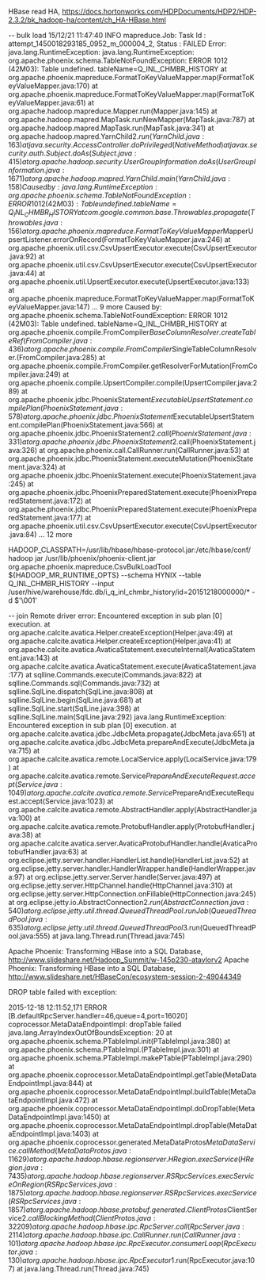 HBase read HA, https://docs.hortonworks.com/HDPDocuments/HDP2/HDP-2.3.2/bk_hadoop-ha/content/ch_HA-HBase.html

-- bulk load
15/12/21 11:47:40 INFO mapreduce.Job: Task Id : attempt_1450018293185_0952_m_000004_2, Status : FAILED
Error: java.lang.RuntimeException: java.lang.RuntimeException: org.apache.phoenix.schema.TableNotFoundException: ERROR 1012 (42M03): Table undefined. tableName=Q_INL_CHMBR_HISTORY
	at org.apache.phoenix.mapreduce.FormatToKeyValueMapper.map(FormatToKeyValueMapper.java:170)
	at org.apache.phoenix.mapreduce.FormatToKeyValueMapper.map(FormatToKeyValueMapper.java:61)
	at org.apache.hadoop.mapreduce.Mapper.run(Mapper.java:145)
	at org.apache.hadoop.mapred.MapTask.runNewMapper(MapTask.java:787)
	at org.apache.hadoop.mapred.MapTask.run(MapTask.java:341)
	at org.apache.hadoop.mapred.YarnChild$2.run(YarnChild.java:163)
	at java.security.AccessController.doPrivileged(Native Method)
	at javax.security.auth.Subject.doAs(Subject.java:415)
	at org.apache.hadoop.security.UserGroupInformation.doAs(UserGroupInformation.java:1671)
	at org.apache.hadoop.mapred.YarnChild.main(YarnChild.java:158)
Caused by: java.lang.RuntimeException: org.apache.phoenix.schema.TableNotFoundException: ERROR 1012 (42M03): Table undefined. tableName=Q_INL_CHMBR_HISTORY
	at com.google.common.base.Throwables.propagate(Throwables.java:156)
	at org.apache.phoenix.mapreduce.FormatToKeyValueMapper$MapperUpsertListener.errorOnRecord(FormatToKeyValueMapper.java:246)
	at org.apache.phoenix.util.csv.CsvUpsertExecutor.execute(CsvUpsertExecutor.java:92)
	at org.apache.phoenix.util.csv.CsvUpsertExecutor.execute(CsvUpsertExecutor.java:44)
	at org.apache.phoenix.util.UpsertExecutor.execute(UpsertExecutor.java:133)
	at org.apache.phoenix.mapreduce.FormatToKeyValueMapper.map(FormatToKeyValueMapper.java:147)
	... 9 more
Caused by: org.apache.phoenix.schema.TableNotFoundException: ERROR 1012 (42M03): Table undefined. tableName=Q_INL_CHMBR_HISTORY
	at org.apache.phoenix.compile.FromCompiler$BaseColumnResolver.createTableRef(FromCompiler.java:436)
	at org.apache.phoenix.compile.FromCompiler$SingleTableColumnResolver.<init>(FromCompiler.java:285)
	at org.apache.phoenix.compile.FromCompiler.getResolverForMutation(FromCompiler.java:249)
	at org.apache.phoenix.compile.UpsertCompiler.compile(UpsertCompiler.java:289)
	at org.apache.phoenix.jdbc.PhoenixStatement$ExecutableUpsertStatement.compilePlan(PhoenixStatement.java:578)
	at org.apache.phoenix.jdbc.PhoenixStatement$ExecutableUpsertStatement.compilePlan(PhoenixStatement.java:566)
	at org.apache.phoenix.jdbc.PhoenixStatement$2.call(PhoenixStatement.java:331)
	at org.apache.phoenix.jdbc.PhoenixStatement$2.call(PhoenixStatement.java:326)
	at org.apache.phoenix.call.CallRunner.run(CallRunner.java:53)
	at org.apache.phoenix.jdbc.PhoenixStatement.executeMutation(PhoenixStatement.java:324)
	at org.apache.phoenix.jdbc.PhoenixStatement.execute(PhoenixStatement.java:245)
	at org.apache.phoenix.jdbc.PhoenixPreparedStatement.execute(PhoenixPreparedStatement.java:172)
	at org.apache.phoenix.jdbc.PhoenixPreparedStatement.execute(PhoenixPreparedStatement.java:177)
	at org.apache.phoenix.util.csv.CsvUpsertExecutor.execute(CsvUpsertExecutor.java:84)
	... 12 more

HADOOP_CLASSPATH=/usr/lib/hbase/hbase-protocol.jar:/etc/hbase/conf/ hadoop jar /usr/lib/phoenix/phoenix-client.jar org.apache.phoenix.mapreduce.CsvBulkLoadTool  ${HADOOP_MR_RUNTIME_OPTS}  --schema HYNIX  --table Q_INL_CHMBR_HISTORY  --input /user/hive/warehouse/fdc.db/i_q_inl_chmbr_history/id=20151218000000/*  -d $'\001'

-- join
Remote driver error: Encountered exception in sub plan [0] execution.
	at org.apache.calcite.avatica.Helper.createException(Helper.java:49)
	at org.apache.calcite.avatica.Helper.createException(Helper.java:41)
	at org.apache.calcite.avatica.AvaticaStatement.executeInternal(AvaticaStatement.java:143)
	at org.apache.calcite.avatica.AvaticaStatement.execute(AvaticaStatement.java:177)
	at sqlline.Commands.execute(Commands.java:822)
	at sqlline.Commands.sql(Commands.java:732)
	at sqlline.SqlLine.dispatch(SqlLine.java:808)
	at sqlline.SqlLine.begin(SqlLine.java:681)
	at sqlline.SqlLine.start(SqlLine.java:398)
	at sqlline.SqlLine.main(SqlLine.java:292)
java.lang.RuntimeException: Encountered exception in sub plan [0] execution.
	at org.apache.calcite.avatica.jdbc.JdbcMeta.propagate(JdbcMeta.java:651)
	at org.apache.calcite.avatica.jdbc.JdbcMeta.prepareAndExecute(JdbcMeta.java:715)
	at org.apache.calcite.avatica.remote.LocalService.apply(LocalService.java:179)
	at org.apache.calcite.avatica.remote.Service$PrepareAndExecuteRequest.accept(Service.java:1049)
	at org.apache.calcite.avatica.remote.Service$PrepareAndExecuteRequest.accept(Service.java:1023)
	at org.apache.calcite.avatica.remote.AbstractHandler.apply(AbstractHandler.java:100)
	at org.apache.calcite.avatica.remote.ProtobufHandler.apply(ProtobufHandler.java:38)
	at org.apache.calcite.avatica.server.AvaticaProtobufHandler.handle(AvaticaProtobufHandler.java:63)
	at org.eclipse.jetty.server.handler.HandlerList.handle(HandlerList.java:52)
	at org.eclipse.jetty.server.handler.HandlerWrapper.handle(HandlerWrapper.java:97)
	at org.eclipse.jetty.server.Server.handle(Server.java:497)
	at org.eclipse.jetty.server.HttpChannel.handle(HttpChannel.java:310)
	at org.eclipse.jetty.server.HttpConnection.onFillable(HttpConnection.java:245)
	at org.eclipse.jetty.io.AbstractConnection$2.run(AbstractConnection.java:540)
	at org.eclipse.jetty.util.thread.QueuedThreadPool.runJob(QueuedThreadPool.java:635)
	at org.eclipse.jetty.util.thread.QueuedThreadPool$3.run(QueuedThreadPool.java:555)
	at java.lang.Thread.run(Thread.java:745)

Apache Phoenix: Transforming HBase into a SQL Database, http://www.slideshare.net/Hadoop_Summit/w-145p230-ataylorv2
Apache Phoenix: Transforming HBase into a SQL Database, http://www.slideshare.net/HBaseCon/ecosystem-session-2-49044349


DROP table failed with exception:

2015-12-18 12:11:52,171 ERROR [B.defaultRpcServer.handler=46,queue=4,port=16020] coprocessor.MetaDataEndpointImpl: dropTable failed
java.lang.ArrayIndexOutOfBoundsException: 20
	at org.apache.phoenix.schema.PTableImpl.init(PTableImpl.java:380)
	at org.apache.phoenix.schema.PTableImpl.<init>(PTableImpl.java:301)
	at org.apache.phoenix.schema.PTableImpl.makePTable(PTableImpl.java:290)
	at org.apache.phoenix.coprocessor.MetaDataEndpointImpl.getTable(MetaDataEndpointImpl.java:844)
	at org.apache.phoenix.coprocessor.MetaDataEndpointImpl.buildTable(MetaDataEndpointImpl.java:472)
	at org.apache.phoenix.coprocessor.MetaDataEndpointImpl.doDropTable(MetaDataEndpointImpl.java:1450)
	at org.apache.phoenix.coprocessor.MetaDataEndpointImpl.dropTable(MetaDataEndpointImpl.java:1403)
	at org.apache.phoenix.coprocessor.generated.MetaDataProtos$MetaDataService.callMethod(MetaDataProtos.java:11629)
	at org.apache.hadoop.hbase.regionserver.HRegion.execService(HRegion.java:7435)
	at org.apache.hadoop.hbase.regionserver.RSRpcServices.execServiceOnRegion(RSRpcServices.java:1875)
	at org.apache.hadoop.hbase.regionserver.RSRpcServices.execService(RSRpcServices.java:1857)
	at org.apache.hadoop.hbase.protobuf.generated.ClientProtos$ClientService$2.callBlockingMethod(ClientProtos.java:32209)
	at org.apache.hadoop.hbase.ipc.RpcServer.call(RpcServer.java:2114)
	at org.apache.hadoop.hbase.ipc.CallRunner.run(CallRunner.java:101)
	at org.apache.hadoop.hbase.ipc.RpcExecutor.consumerLoop(RpcExecutor.java:130)
	at org.apache.hadoop.hbase.ipc.RpcExecutor$1.run(RpcExecutor.java:107)
	at java.lang.Thread.run(Thread.java:745)